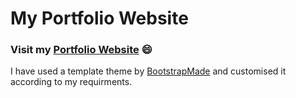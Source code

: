 # My Portfolio Website
### Visit my [Portfolio Website](http://waliarohit.me/) :smile:
I have used a template theme by [BootstrapMade](https://bootstrapmade.com/) and customised it according to my requirments.

